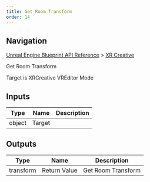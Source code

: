 ```yaml
---
title: Get Room Transform
order: 14
---
```

## Navigation

[Unreal Engine Blueprint API Reference](https://dev.epicgames.com/documentation/en-us/unreal-engine/BlueprintAPI) > [XR Creative](https://dev.epicgames.com/documentation/en-us/unreal-engine/BlueprintAPI/XRCreative)

Get Room Transform

Target is XRCreative VREditor Mode

## Inputs

| Type | Name | Description |
| --- | --- | --- |
| object | Target |  |

## Outputs

| Type | Name | Description |
| --- | --- | --- |
| transform | Return Value | Get Room Transform |

